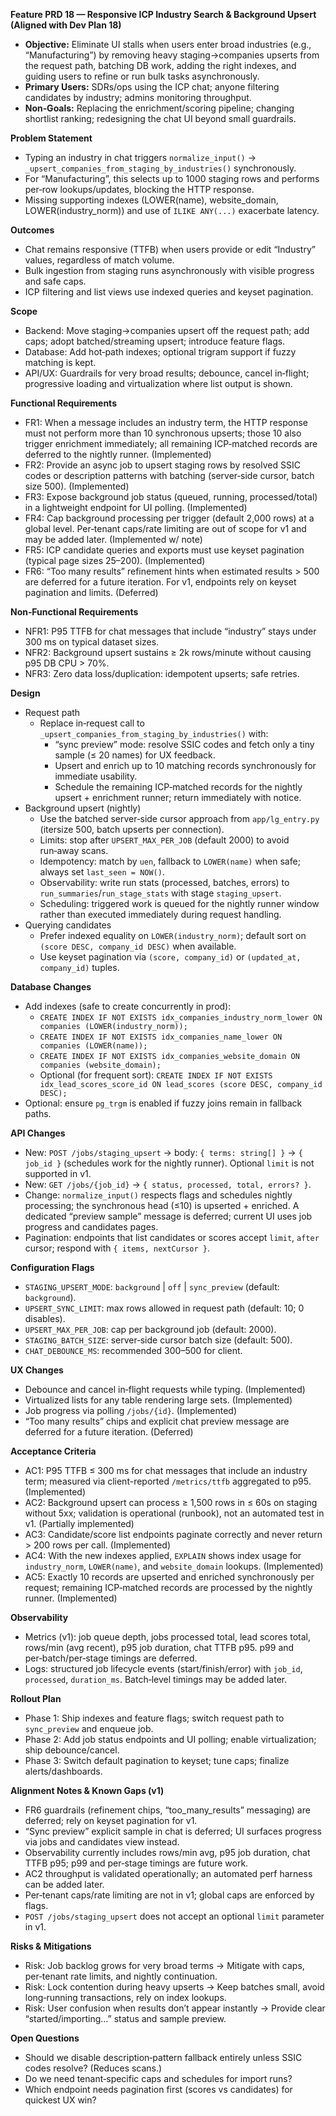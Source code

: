 **Feature PRD 18 — Responsive ICP Industry Search & Background Upsert (Aligned with Dev Plan 18)**

- **Objective:** Eliminate UI stalls when users enter broad industries (e.g., “Manufacturing”) by removing heavy staging→companies upserts from the request path, batching DB work, adding the right indexes, and guiding users to refine or run bulk tasks asynchronously.
- **Primary Users:** SDRs/ops using the ICP chat; anyone filtering candidates by industry; admins monitoring throughput.
- **Non‑Goals:** Replacing the enrichment/scoring pipeline; changing shortlist ranking; redesigning the chat UI beyond small guardrails.

**Problem Statement**
- Typing an industry in chat triggers `normalize_input()` → `_upsert_companies_from_staging_by_industries()` synchronously.
- For “Manufacturing”, this selects up to 1000 staging rows and performs per‑row lookups/updates, blocking the HTTP response.
- Missing supporting indexes (LOWER(name), website_domain, LOWER(industry_norm)) and use of `ILIKE ANY(...)` exacerbate latency.

**Outcomes**
- Chat remains responsive (TTFB) when users provide or edit “Industry” values, regardless of match volume.
- Bulk ingestion from staging runs asynchronously with visible progress and safe caps.
- ICP filtering and list views use indexed queries and keyset pagination.

**Scope**
- Backend: Move staging→companies upsert off the request path; add caps; adopt batched/streaming upsert; introduce feature flags.
- Database: Add hot‑path indexes; optional trigram support if fuzzy matching is kept.
- API/UX: Guardrails for very broad results; debounce, cancel in‑flight; progressive loading and virtualization where list output is shown.

**Functional Requirements**
- FR1: When a message includes an industry term, the HTTP response must not perform more than 10 synchronous upserts; those 10 also trigger enrichment immediately; all remaining ICP‑matched records are deferred to the nightly runner. (Implemented)
- FR2: Provide an async job to upsert staging rows by resolved SSIC codes or description patterns with batching (server‑side cursor, batch size 500). (Implemented)
- FR3: Expose background job status (queued, running, processed/total) in a lightweight endpoint for UI polling. (Implemented)
- FR4: Cap background processing per trigger (default 2,000 rows) at a global level. Per‑tenant caps/rate limiting are out of scope for v1 and may be added later. (Implemented w/ note)
- FR5: ICP candidate queries and exports must use keyset pagination (typical page sizes 25–200). (Implemented)
- FR6: “Too many results” refinement hints when estimated results > 500 are deferred for a future iteration. For v1, endpoints rely on keyset pagination and limits. (Deferred)

**Non‑Functional Requirements**
- NFR1: P95 TTFB for chat messages that include “industry” stays under 300 ms on typical dataset sizes.
- NFR2: Background upsert sustains ≥ 2k rows/minute without causing p95 DB CPU > 70%.
- NFR3: Zero data loss/duplication: idempotent upserts; safe retries.

**Design**
- Request path
  - Replace in‑request call to `_upsert_companies_from_staging_by_industries()` with:
    - “sync preview” mode: resolve SSIC codes and fetch only a tiny sample (≤ 20 names) for UX feedback.
    - Upsert and enrich up to 10 matching records synchronously for immediate usability.
    - Schedule the remaining ICP‑matched records for the nightly upsert + enrichment runner; return immediately with notice.
- Background upsert (nightly)
  - Use the batched server‑side cursor approach from `app/lg_entry.py` (itersize 500, batch upserts per connection).
  - Limits: stop after `UPSERT_MAX_PER_JOB` (default 2000) to avoid run‑away scans.
  - Idempotency: match by `uen`, fallback to `LOWER(name)` when safe; always set `last_seen = NOW()`.
  - Observability: write run stats (processed, batches, errors) to `run_summaries`/`run_stage_stats` with stage `staging_upsert`.
  - Scheduling: triggered work is queued for the nightly runner window rather than executed immediately during request handling.
- Querying candidates
  - Prefer indexed equality on `LOWER(industry_norm)`; default sort on `(score DESC, company_id DESC)` when available.
  - Use keyset pagination via `(score, company_id)` or `(updated_at, company_id)` tuples.

**Database Changes**
- Add indexes (safe to create concurrently in prod):
  - `CREATE INDEX IF NOT EXISTS idx_companies_industry_norm_lower ON companies (LOWER(industry_norm));`
  - `CREATE INDEX IF NOT EXISTS idx_companies_name_lower ON companies (LOWER(name));`
  - `CREATE INDEX IF NOT EXISTS idx_companies_website_domain ON companies (website_domain);`
  - Optional (for frequent sort): `CREATE INDEX IF NOT EXISTS idx_lead_scores_score_id ON lead_scores (score DESC, company_id DESC);`
- Optional: ensure `pg_trgm` is enabled if fuzzy joins remain in fallback paths.

**API Changes**
- New: `POST /jobs/staging_upsert` → body: `{ terms: string[] }` → `{ job_id }` (schedules work for the nightly runner). Optional `limit` is not supported in v1.
- New: `GET /jobs/{job_id}` → `{ status, processed, total, errors? }`.
- Change: `normalize_input()` respects flags and schedules nightly processing; the synchronous head (≤10) is upserted + enriched. A dedicated “preview sample” message is deferred; current UI uses job progress and candidates pages.
- Pagination: endpoints that list candidates or scores accept `limit`, `after` cursor; respond with `{ items, nextCursor }`.

**Configuration Flags**
- `STAGING_UPSERT_MODE`: `background` | `off` | `sync_preview` (default: `background`).
- `UPSERT_SYNC_LIMIT`: max rows allowed in request path (default: 10; 0 disables).
- `UPSERT_MAX_PER_JOB`: cap per background job (default: 2000).
- `STAGING_BATCH_SIZE`: server‑side cursor batch size (default: 500).
- `CHAT_DEBOUNCE_MS`: recommended 300–500 for client.

**UX Changes**
- Debounce and cancel in‑flight requests while typing. (Implemented)
- Virtualized lists for any table rendering large sets. (Implemented)
- Job progress via polling `/jobs/{id}`. (Implemented)
- “Too many results” chips and explicit chat preview message are deferred for a future iteration. (Deferred)

**Acceptance Criteria**
- AC1: P95 TTFB ≤ 300 ms for chat messages that include an industry term; measured via client-reported `/metrics/ttfb` aggregated to p95. (Implemented)
- AC2: Background upsert can process ≥ 1,500 rows in ≤ 60s on staging without 5xx; validation is operational (runbook), not an automated test in v1. (Partially implemented)
- AC3: Candidate/score list endpoints paginate correctly and never return > 200 rows per call. (Implemented)
- AC4: With the new indexes applied, `EXPLAIN` shows index usage for `industry_norm`, `LOWER(name)`, and `website_domain` lookups. (Implemented)
- AC5: Exactly 10 records are upserted and enriched synchronously per request; remaining ICP‑matched records are processed by the nightly runner. (Implemented)

**Observability**
- Metrics (v1): job queue depth, jobs processed total, lead scores total, rows/min (avg recent), p95 job duration, chat TTFB p95. p99 and per‑batch/per‑stage timings are deferred.
- Logs: structured job lifecycle events (start/finish/error) with `job_id`, `processed`, `duration_ms`. Batch‑level timings may be added later.

**Rollout Plan**
- Phase 1: Ship indexes and feature flags; switch request path to `sync_preview` and enqueue job.
- Phase 2: Add job status endpoints and UI polling; enable virtualization; ship debounce/cancel.
- Phase 3: Switch default pagination to keyset; tune caps; finalize alerts/dashboards.

**Alignment Notes & Known Gaps (v1)**
- FR6 guardrails (refinement chips, “too_many_results” messaging) are deferred; rely on keyset pagination for v1.
- “Sync preview” explicit sample in chat is deferred; UI surfaces progress via jobs and candidates view instead.
- Observability currently includes rows/min avg, p95 job duration, chat TTFB p95; p99 and per‑stage timings are future work.
- AC2 throughput is validated operationally; an automated perf harness can be added later.
- Per‑tenant caps/rate limiting are not in v1; global caps are enforced by flags.
- `POST /jobs/staging_upsert` does not accept an optional `limit` parameter in v1.

**Risks & Mitigations**
- Risk: Job backlog grows for very broad terms → Mitigate with caps, per‑tenant rate limits, and nightly continuation.
- Risk: Lock contention during heavy upserts → Keep batches small, avoid long‑running transactions, rely on index lookups.
- Risk: User confusion when results don’t appear instantly → Provide clear “started/importing…” status and sample preview.

**Open Questions**
- Should we disable description‑pattern fallback entirely unless SSIC codes resolve? (Reduces scans.)
- Do we need tenant‑specific caps and schedules for import runs?
- Which endpoint needs pagination first (scores vs candidates) for quickest UX win?
